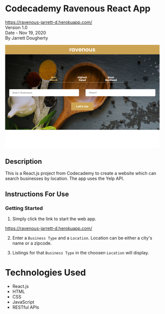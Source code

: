 # Codecademy Ravenous React App
<https://ravenous-jarrett-d.herokuapp.com/> \
Version 1.0 \
Date - Nov 19, 2020\
By Jarrett Dougherty

<kbd><img src="md_images/ravenous.png" alt="Ravenous Image" width="500"/></kbd>

## Description
This is a React.js project from Codecademy to create a website which can search businesses by location. The app uses the Yelp API.

## Instructions For Use
### Getting Started 
1. Simply click the link to start the web app.

<https://ravenous-jarrett-d.herokuapp.com/>

2. Enter a `Business Type` and a `Location`. Location can be either a city's name or a zipcode.

3. Listings for that `Business Type` in the choosen `Location` will display.

# Technologies Used
* React.js
* HTML
* CSS
* JavaScript
* RESTful APIs